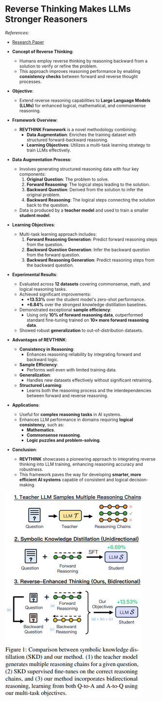 # Reverse Thinking Makes LLMs Stronger Reasoners
*References:*
- [Research Paper](https://arxiv.org/pdf/2411.19865)

- **Concept of Reverse Thinking**:
    
    - Humans employ reverse thinking by reasoning backward from a solution to verify or refine the problem.
    - This approach improves reasoning performance by enabling **consistency checks** between forward and reverse thought processes.
- **Objective**:
    
    - Extend reverse reasoning capabilities to **Large Language Models (LLMs)** for enhanced logical, mathematical, and commonsense reasoning.
- **Framework Overview**:
    
    - **REVTHINK Framework** is a novel methodology combining:
        - **Data Augmentation**: Enriches the training dataset with structured forward-backward reasoning.
        - **Learning Objectives**: Utilizes a multi-task learning strategy to train LLMs effectively.
- **Data Augmentation Process**:
    
    - Involves generating structured reasoning data with four key components:
        1. **Original Question**: The problem to solve.
        2. **Forward Reasoning**: The logical steps leading to the solution.
        3. **Backward Question**: Derived from the solution to infer the original problem.
        4. **Backward Reasoning**: The logical steps connecting the solution back to the question.
    - Data is produced by a **teacher model** and used to train a smaller **student model**.
- **Learning Objectives**:
    
    - Multi-task learning approach includes:
        1. **Forward Reasoning Generation**: Predict forward reasoning steps from the question.
        2. **Backward Question Generation**: Infer the backward question from the forward question.
        3. **Backward Reasoning Generation**: Predict reasoning steps from the backward question.
- **Experimental Results**:
    
    - Evaluated across **12 datasets** covering commonsense, math, and logical reasoning tasks.
    - Achieved significant improvements:
        - **+13.53%** over the student model's zero-shot performance.
        - **+6.84%** over the strongest knowledge distillation baselines.
    - Demonstrated exceptional **sample efficiency**:
        - Using only **10% of forward reasoning data**, outperformed standard fine-tuning trained on **10× more forward reasoning data**.
    - Showed robust **generalization** to out-of-distribution datasets.
- **Advantages of REVTHINK**:
    
    - **Consistency in Reasoning**:
        - Enhances reasoning reliability by integrating forward and backward logic.
    - **Sample Efficiency**:
        - Performs well even with limited training data.
    - **Generalization**:
        - Handles new datasets effectively without significant retraining.
    - **Structured Learning**:
        - Learns both the reasoning process and the interdependencies between forward and reverse reasoning.
- **Applications**:
    
    - Useful for **complex reasoning tasks** in AI systems.
    - Enhances LLM performance in domains requiring **logical consistency**, such as:
        - **Mathematics**.
        - **Commonsense reasoning**.
        - **Logic puzzles and problem-solving**.
- **Conclusion**:
    
    - **REVTHINK** showcases a pioneering approach to integrating reverse thinking into LLM training, enhancing reasoning accuracy and robustness.
    - This framework paves the way for developing **smarter, more efficient AI systems** capable of consistent and logical decision-making.

![](./reverse-thinking.png)